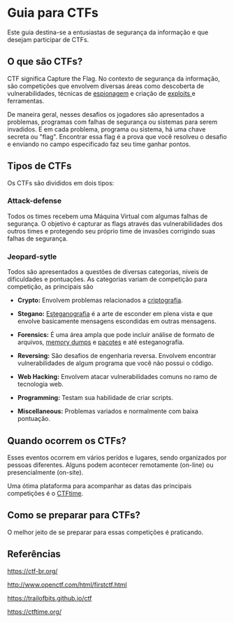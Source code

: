 # Guia para CTFs
Este guia destina-se a entusiastas de segurança da informação e que desejam participar de CTFs.

## O que são CTFs?
CTF significa Capture the Flag. No contexto de segurança da informação, são competições que envolvem diversas áreas como descoberta de vulnerabilidades, técnicas de [espionagem](https://en.wikipedia.org/wiki/Tradecraft) e criação de <a href="https://pt.wikipedia.org/wiki/Exploit_(seguran%C3%A7a_de_computadores)"> exploits </a> e ferramentas.

De maneira geral, nesses desafios os jogadores são apresentados a problemas, programas com falhas de segurança ou sistemas para serem invadidos. E em cada problema, programa ou sistema, há uma chave secreta ou "flag". Encontrar essa flag é a prova que você resolveu o desafio e enviando no campo especificado faz seu time ganhar pontos.

## Tipos de CTFs

Os CTFs são divididos em dois tipos:

### Attack-defense
Todos os times recebem uma Máquina Virtual com algumas falhas de segurança. O objetivo é capturar as flags através das vulnerabilidades dos outros times e protegendo seu próprio time de invasões corrigindo suas falhas de segurança.

### Jeopard-sytle
Todos são apresentados a questões de diversas categorias, níveis de dificuldades e pontuações. As categorias variam de competição para competição, as principais são

* **Crypto:** Envolvem problemas relacionados a [criptografia](https://en.wikipedia.org/wiki/Outline_of_cryptography).

* **Stegano:** [Esteganografia](https://en.wikipedia.org/wiki/Steganography) é a arte de esconder em plena vista e que envolve basicamente mensagens escondidas em outras mensagens.

* **Forensics:** É uma área ampla que pode incluir análise de formato de arquivos, [memory dumps](https://pt.wikipedia.org/wiki/Core_dump) e  [pacotes](https://en.wikipedia.org/wiki/Packet_analyzer) e até esteganografia.

* **Reversing:** São desafios de engenharia reversa. Envolvem encontrar vulnerabilidades de algum programa que você não possui o código.

* **Web Hacking:**  Envolvem atacar vulnerabilidades comuns no ramo de tecnologia web.

* **Programming:** Testam sua habilidade de criar scripts.

* **Miscellaneous:** Problemas variados e normalmente com baixa pontuação.

## Quando ocorrem os CTFs?
Esses eventos ocorrem em vários perídos e lugares, sendo organizados por pessoas diferentes. Alguns podem acontecer remotamente (on-line) ou presencialmente (on-site).

Uma ótima plataforma para acompanhar as datas das principais competições é o [CTFtime](https://ctftime.org/event/list/upcoming).

## Como se preparar para CTFs?
O melhor jeito de se preparar para essas competições é praticando.

## Referências
https://ctf-br.org/

http://www.openctf.com/html/firstctf.html

https://trailofbits.github.io/ctf

https://ctftime.org/
